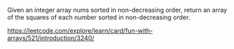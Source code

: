 Given an integer array nums sorted in non-decreasing order, return an array of the squares of each number sorted in non-decreasing order.

https://leetcode.com/explore/learn/card/fun-with-arrays/521/introduction/3240/